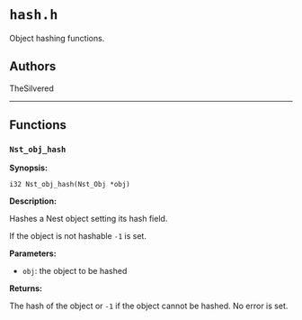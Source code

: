 # `hash.h`

Object hashing functions.

## Authors

TheSilvered

---

## Functions

### `Nst_obj_hash`

**Synopsis:**

```better-c
i32 Nst_obj_hash(Nst_Obj *obj)
```

**Description:**

Hashes a Nest object setting its hash field.

If the object is not hashable `-1` is set.

**Parameters:**

- `obj`: the object to be hashed

**Returns:**

The hash of the object or `-1` if the object cannot be hashed. No error is set.

